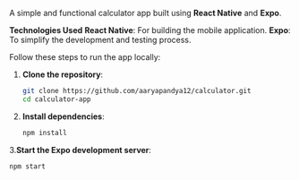 A simple and functional calculator app built using **React Native** and **Expo**.

**Technologies Used**
**React Native**: For building the mobile application.
**Expo**: To simplify the development and testing process.

Follow these steps to run the app locally:
1. **Clone the repository**:
   ```bash
   git clone https://github.com/aaryapandya12/calculator.git
   cd calculator-app
2. **Install dependencies**:
   ```bash
   npm install
3.**Start the Expo development server**:
   ```bash
   npm start

